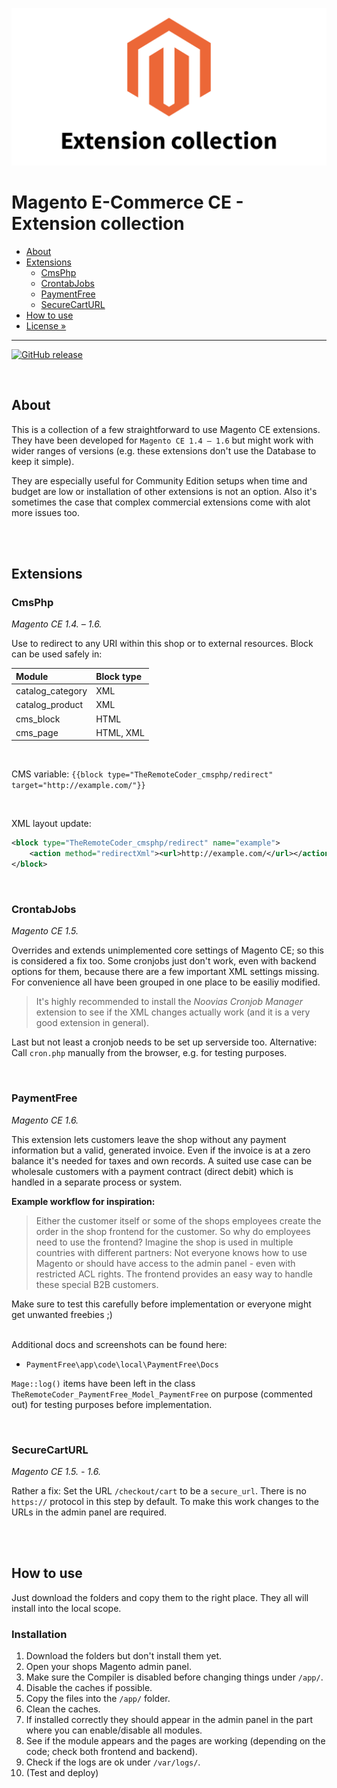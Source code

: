 ![Preview](preview.png)

# Magento E-Commerce CE - Extension collection

- [About](#about)
- [Extensions](#extensions)
  - [CmsPhp](#cmsphp)
  - [CrontabJobs](#crontabjobs)
  - [PaymentFree](#paymentfree)
  - [SecureCartURL](#securecarturl)
- [How to use](#how-to-use)
- [License »](/LICENSE.md)

---

[![GitHub release](https://img.shields.io/github/release/TheRemoteCoder/Magento-Ecommerce-CE--Extension-Collection.svg)](https://github.com/TheRemoteCoder/Magento-Ecommerce-CE--Extension-Collection/releases)

<br>


## About

This is a collection of a few straightforward to use Magento CE extensions. They have been developed for `Magento CE 1.4 – 1.6` but might work with wider ranges of versions (e.g. these extensions don't use the Database to keep it simple).

They are especially useful for Community Edition setups when time and budget are low or installation of other extensions is not an option. Also it's sometimes the case that complex commercial extensions come with alot more issues too.


<br><br>

## Extensions

### CmsPhp

_Magento CE 1.4. – 1.6._

Use to redirect to any URI within this shop or to external resources. Block can be used safely in:

| Module           | Block type |
| :--------------- | :--------- |
| catalog_category | XML        |
| catalog_product  | XML        |
| cms_block        | HTML       |
| cms_page         | HTML, XML  |

<br>

CMS variable: `{{block type="TheRemoteCoder_cmsphp/redirect" target="http://example.com/"}}`

<br>

XML layout update:

```xml
<block type="TheRemoteCoder_cmsphp/redirect" name="example">
    <action method="redirectXml"><url>http://example.com/</url></action>
</block>
```

<br>

### CrontabJobs

_Magento CE 1.5._

Overrides and extends unimplemented core settings of Magento CE; so this is considered a fix too. Some cronjobs just don't work, even with backend options for them, because there are a few important XML settings missing. For convenience all have been grouped in one place to be easiliy modified.

> It's highly recommended to install the *Noovias Cronjob Manager* extension to see if the XML changes actually work (and it is a very good extension in general).

Last but not least a cronjob needs to be set up serverside too. Alternative: Call `cron.php` manually from the browser, e.g. for testing purposes.


<br>

### PaymentFree

_Magento CE 1.6._

This extension lets customers leave the shop without any payment information but a valid, generated invoice. Even if the invoice is at a zero balance it's needed for taxes and own records. A suited use case can be wholesale customers with a payment contract (direct debit) which is handled in a separate process or system.

**Example workflow for inspiration:**

> Either the customer itself or some of the shops employees create the order in the shop frontend for the customer. So why do employees need to use the frontend? Imagine the shop is used in multiple countries with different partners: Not everyone knows how to use Magento or should have access to the admin panel - even with restricted ACL rights. The frontend provides an easy way to handle these special B2B customers.

Make sure to test this carefully before implementation or everyone might get unwanted freebies ;)

<br>
Additional docs and screenshots can be found here:

- `PaymentFree\app\code\local\PaymentFree\Docs`

`Mage::log()` items have been left in the class `TheRemoteCoder_PaymentFree_Model_PaymentFree` on purpose (commented out) for testing purposes before implementation.


<br>

### SecureCartURL

_Magento CE 1.5. - 1.6._

Rather a fix: Set the URL `/checkout/cart` to be a `secure_url`. There is no `https://` protocol in this step by default. To make this work changes to the URLs in the admin panel are required.


<br><br>

## How to use

Just download the folders and copy them to the right place. They all will install into the local scope.

### Installation

1. Download the folders but don't install them yet.
2. Open your shops Magento admin panel.
3. Make sure the Compiler is disabled before changing things under `/app/`.
4. Disable the caches if possible.
5. Copy the files into the `/app/` folder.
6. Clean the caches.
7. If installed correctly they should appear in the admin panel in the part where you can enable/disable all modules.
8. See if the module appears and the pages are working (depending on the code; check both frontend and backend).
9. Check if the logs are ok under `/var/logs/`.
10. (Test and deploy)

